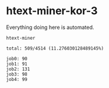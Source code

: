 # htext-miner-kor-3

Everything doing here is automated.

```
htext-miner

total: 509/4514 (11.276030128489145%)

job0: 90
job1: 91
job2: 131
job3: 98
job4: 99
```